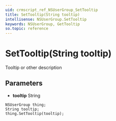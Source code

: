```yaml
---
uid: crmscript_ref_NSUserGroup_SetTooltip
title: SetTooltip(String tooltip)
intellisense: NSUserGroup.SetTooltip
keywords: NSUserGroup, GetTooltip
so.topic: reference
---
```


# SetTooltip(String tooltip)

Tooltip or other description

## Parameters

* **tooltip** String

```crmscript
NSUserGroup thing;
String tooltip;
thing.SetTooltip(tooltip);
```

